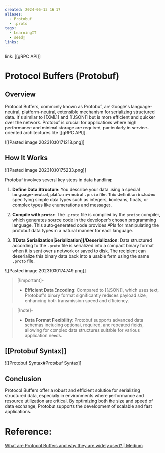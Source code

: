 ```yaml
---
created: 2024-05-13 16:17
aliases:
  - Protobuf
  - .proto
tags:
  - LearningIT
  - seed🌱
links:
---
```


link: [[gRPC API]]

# Protocol Buffers (Protobuf)
## Overview

Protocol Buffers, commonly known as Protobuf, are Google's language-neutral, platform-neutral, extensible mechanism for serializing structured data. It's similar to [[XML]] and [[JSON]] but is more efficient and quicker over the network. Protobuf is crucial for applications where high performance and minimal storage are required, particularly in service-oriented architectures like [[gRPC API]].

![[Pasted image 20231030171218.png]]
## How It Works
![[Pasted image 20231030175233.png]]

Protobuf involves several key steps in data handling:

1. **Define Data Structure**: You describe your data using a special language-neutral, platform-neutral `.proto` file. This definition includes specifying simple data types such as integers, booleans, floats, or complex types like enumerations and messages.

2. **Compile with `protoc`**: The `.proto` file is compiled by the `protoc` compiler, which generates source code in the developer's chosen programming language. This auto-generated code provides APIs for manipulating the protobuf data types in a natural manner for each language.

3. **[[Data Serialization|Serialization]]/Deserialization**: Data structured according to the `.proto` file is serialized into a compact binary format when it is sent over a network or saved to disk. The recipient can deserialize this binary data back into a usable form using the same `.proto` file.

![[Pasted image 20231030174749.png]]


> [!important]-
> - **Efficient Data Encoding**: Compared to [[JSON]], which uses text, Protobuf's binary format significantly reduces payload size, enhancing both transmission speed and efficiency.

> [!note]-
> - **Data Format Flexibility**: Protobuf supports advanced data schemas including optional, required, and repeated fields, allowing for complex data structures suitable for various application needs.

## [[Protobuf Syntax]]
![[Protobuf Syntax#Protobuf Syntax]]

## Conclusion

Protocol Buffers offer a robust and efficient solution for serializing structured data, especially in environments where performance and resource utilization are critical. By optimizing both the size and speed of data exchange, Protobuf supports the development of scalable and fast applications.


# Reference:

[What are Protocol Buffers and why they are widely used? | Medium](https://medium.com/javarevisited/what-are-protocol-buffers-and-why-they-are-widely-used-cbcb04d378b6)